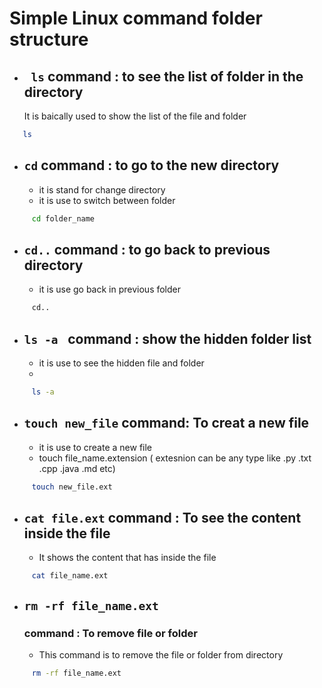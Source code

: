 
# Simple Linux command folder structure

- ## ` ls` command : to see the list of folder in the directory
  It is baically used to show the list of the file and folder 
```bash
   ls
```

- ## ` cd `  command : to go to the new directory
  - it is stand for change directory
  - it is use to switch between folder
```bash
     cd folder_name
```
    
- ## ` cd.. `  command : to go back to previous directory
  - it is use go back in previous folder 
```bash
     cd..
```

- ## `ls -a `  command : show the hidden folder list
  - it is use to see the hidden file and folder
  - 
```bash
     ls -a
```

- ## `touch new_file`  command: To creat a new file 
  - it is use to create a new file
  - touch file_name.extension ( extesnion can be any type like .py .txt .cpp .java .md etc)
```bash
     touch new_file.ext
```

- ## `cat file.ext`  command : To see the content inside the file
  - It shows the content that has inside the file
```bash
     cat file_name.ext
```

- ## `rm -rf file_name.ext` 
  ### command : To remove file or folder 
  -  This command is to remove the file or folder from directory
```bash
     rm -rf file_name.ext
```